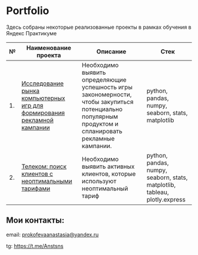 # Portfolio

Здесь собраны некоторые реализованные проекты в рамках обучения в Яндекс Практикуме

| №    | Наименование проекта                | Описание                                                     | Стек                                                         |
| ---- | ------------------------------------------------------------ | ------------------------------------------------------------ | ------------------------------------------------------------ |
| 1.   | [Исследование рынка компьютерных игр для формирования рекламной кампании](https://github.com/Anstosia/yandex-practicum/tree/main/analysis_games) | Необходимо выявить определяющие успешность игры закономерности, чтобы закупиться потенциально популярным продуктом и спланировать рекламные кампании.  | python, pandas, numpy, seaborn, stats, matplotlib |
| 2.   | [Телеком: поиск клиентов с неоптимальными тарифами](https://github.com/Anstosia/yandex-practicum/tree/main/telecom) | Необходимо выявить активных клиентов, которые используют неоптимальный тариф | python, pandas, numpy, seaborn, stats, matplotlib, tableau, plotly.express |

## Мои контакты: 
email: prokofevaanastasia@yandex.ru

tg: https://t.me/Anstsns
